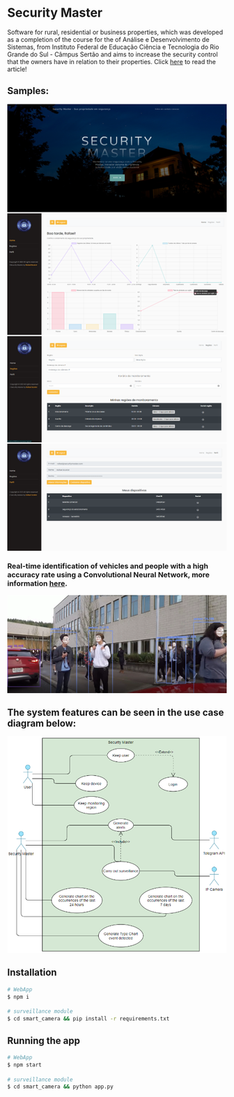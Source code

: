 # Security Master

Software for rural, residential or business properties, which was developed as a completion of the course for the of Análise e Desenvolvimento de Sistemas, from Instituto Federal de Educação Ciência e Tecnologia do Rio Grande do Sul - Câmpus Sertão and aims to increase the security control that the owners have in relation to their properties. Click <a href="https://docs.google.com/document/d/1hbUs30B3wBhGEHl1hm2ims1H8KTSsusbb0jeCRtRAlc/edit?usp=sharing">here</a> to read the article!

## Samples:
<img src="https://github.com/rafaelscariot/security-master/blob/master/src/app/public/img/Screenshot_3.png" />
<img src="https://github.com/rafaelscariot/security-master/blob/master/src/app/public/img/dashboard.png" />
<img src="https://github.com/rafaelscariot/security-master/blob/master/src/app/public/img/Screenshot_1.png" />
<img src="https://github.com/rafaelscariot/security-master/blob/master/src/app/public/img/Screenshot_2.png" />

### Real-time identification of vehicles and people with a high accuracy rate using a Convolutional Neural Network, more information <a href="https://github.com/rafaelscariot/detect-people-and-vehicles">here</a>.
<img src="https://github.com/rafaelscariot/detect-people-and-vehicles/blob/master/src/resources/result.png" />

## The system features can be seen in the use case diagram below:
<img src="https://github.com/rafaelscariot/security-master/blob/master/src/app/public/img/usecases.png" />

## Installation

```bash
# WebApp
$ npm i

# surveillance module
$ cd smart_camera && pip install -r requirements.txt
```

## Running the app
```bash
# WebApp
$ npm start

# surveillance module
$ cd smart_camera && python app.py
```
